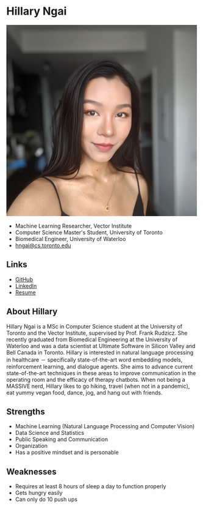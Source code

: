 # Hillary Ngai

<img src="./hillary_ngai.jpeg" alt="drawing" width="500"/>

- Machine Learning Researcher, Vector Institute
- Computer Science Master's Student, University of Toronto
- Biomedical Engineer, University of Waterloo
- hngai@cs.toronto.edu

## Links

- [GitHub](https://github.com/HillaryNgai)
- [LinkedIn](https://www.linkedin.com/in/hillary-ngai/)
- [Resume](./hillary_ngai_resume.pdf)

## About Hillary

Hillary Ngai is a MSc in Computer Science student at the University of Toronto and the Vector Institute, supervised by Prof. Frank Rudzicz. She recently graduated from Biomedical Engineering at the University of Waterloo and was a data scientist at Ultimate Software in Silicon Valley and Bell Canada in Toronto. Hillary is interested in natural language processing in healthcare － specifically state-of-the-art word embedding models, reinforcement learning, and dialogue agents. She aims to advance current state-of-the-art techniques in these areas to improve communication in the operating room and the efficacy of therapy chatbots. When not being a MASSIVE nerd, Hillary likes to go hiking, travel (when not in a pandemic), eat yummy vegan food, dance, jog, and hang out with friends.

## Strengths

- Machine Learning (Natural Language Processing and Computer Vision)
- Data Science and Statistics 
- Public Speaking and Communication 
- Organization
- Has a positive mindset and is personable

## Weaknesses

- Requires at least 8 hours of sleep a day to function properly
- Gets hungry easily
- Can only do 10 push ups
